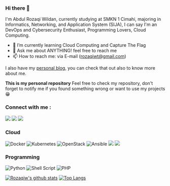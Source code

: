 ### Hi there 👋

<!--
**rozaqiw/rozaqiw** is a ✨ _special_ ✨ repository because its `README.md` (this file) appears on your GitHub profile. 
-->

I'm Abdul Rozaqi Wildan, currently studying at SMKN 1 Cimahi, majoring in Informatics, Networking, and Application System (SIJA), I can say I'm an DevOps and Cybersecurity Enthusiast, Programming Lovers, Cloud Computing.

- 🌱 I’m currently learning Cloud Computing and Capture The Flag
- 💬 Ask me about ANYTHING! feel free to reach me
- 📫 How to reach me: via E-mail (rozaqiwt@gmail.com)

I also have my [personal blog](https://rozaqi.medium.com/), you can check that out also to know more about me.

**This is my personal repository**
Feel free to check my repository, don't forget to notify me if you found something wrong or want to use my projects :grin:

### Connect with me : 
[![](https://img.shields.io/badge/Medium-12100E?style=for-the-badge&logo=medium&logoColor=white)](https://medium.com/@rozaqi)
[![](https://img.shields.io/badge/LinkedIn-0077B5?style=for-the-badge&logo=linkedin&logoColor=white)](https://www.linkedin.com/in/abdul-rozaqi-wildan-3196211a6/)
[![](https://img.shields.io/badge/Portfolio-%23000000.svg?style=for-the-badge&logo=firefox&logoColor=#FF7139)](https://rozaqi.co/)

### Cloud
![Docker](https://img.shields.io/badge/docker-%230db7ed.svg?style=for-the-badge&logo=docker&logoColor=white)
![Kubernetes](https://img.shields.io/badge/kubernetes-%23326ce5.svg?style=for-the-badge&logo=kubernetes&logoColor=white)
![OpenStack](https://img.shields.io/badge/Openstack-%23f01742.svg?style=for-the-badge&logo=openstack&logoColor=white)
![Ansible](https://img.shields.io/badge/ansible-%231A1918.svg?style=for-the-badge&logo=ansible&logoColor=white)
<img src="https://img.shields.io/badge/ceph-%23EF5C55.svg?&style=for-the-badge&logo=ceph&logoColor=white" />
[![](https://img.shields.io/badge/-Linux-fcc624?style=for-the-badge&logo=linux&logoColor=white)](https://www.linuxfoundation.org/)

### Programming
![Python](https://img.shields.io/badge/python-3670A0?style=for-the-badge&logo=python&logoColor=ffdd54)
![Shell Script](https://img.shields.io/badge/shell_script-%23121011.svg?style=for-the-badge&logo=gnu-bash&logoColor=white)
![PHP](https://img.shields.io/badge/php-%23777BB4.svg?style=for-the-badge&logo=php&logoColor=white)


[![Rozaqiw's github stats](https://github-readme-stats.vercel.app/api?username=rozaqiw&show_icons=true&hide=issues&bg_color=0D1117&text_color=c9d1d9&icon_color=ff3860&title_color=7957d5&hide_border=true&count_private=true)](https://github.com/anuraghazra/github-readme-stats)
[![Top Langs](https://github-readme-stats.vercel.app/api/top-langs/?username=rozaqiw&layout=compact&langs_count=7&hide=html&bg_color=0D1117&text_color=c9d1d9&icon_color=ff3860&title_color=7957d5&hide_border=true)](https://github.com/anuraghazra/github-readme-stats)


